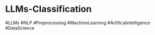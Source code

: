 # LLMs-Classification
#LLMs #NLP #Preprocessing #MachineLearning #Artificalintelligence #DataScience
